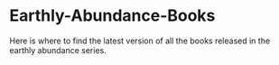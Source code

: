 # Earthly-Abundance-Books
Here is where to find the latest version of all the books released in the earthly abundance series.
